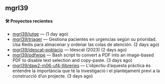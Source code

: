 ## mgrl39 












#### 🛠 Proyectos recientes

- [mgrl39/jutge](https://github.com/mgrl39/jutge) —  (1 day ago)
- [mgrl39/triager](https://github.com/mgrl39/triager) — Gestiona pacientes en urgencias según su prioridad. Usa Redis para almacenar y ordenar las colas de atención. (2 days ago)
- [mgrl39/idescat-poblacio](https://github.com/mgrl39/idescat-poblacio) — Idescat (2023) (2 days ago)
- [mgrl39/pdfwipe](https://github.com/mgrl39/pdfwipe) — Bash script to convert a PDF into an image-based PDF to disable text selection and copy-paste. (3 days ago)
- [mgrl39/daw2-m06-uf4-llibreries](https://github.com/mgrl39/daw2-m06-uf4-llibreries) — L’objectiu d’aquesta pràctica és entendre la importància que té la investigació i el plantejament previ a la construcció d’un projecte.  (3 days ago)




